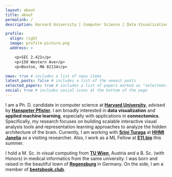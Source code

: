 ```yaml
---
layout: about
title: about
permalink: /
description: Harvard University | Computer Science | Data Visualization

profile:
  align: right
  image: profile-picture.png
  address: >

    <p>SEC 2.421</p>
    <p>150 Western Ave</p>
    <p>Boston, MA 02134</p>

news: true # includes a list of news items
latest_posts: false # includes a list of the newest posts
selected_papers: true # includes a list of papers marked as "selected={true}"
social: true # includes social icons at the bottom of the page
---
```


I am a Ph. D. candidate in computer science at **[Harvard University](https://www.harvard.edu/)**, advised by **[Hanspeter Pfister](https://en.wikipedia.org/wiki/Hanspeter_Pfister)**. I am broadly interested in **data visualization** and **applied machine learning**, especially with applications in **connectomics**. Specifically, my research focuses on building scalable interactive visual analysis tools and representation learning approaches to analyze the hidden architecture of the brain. Currently, I am working with **[Srini Turaga](https://www.janelia.org/lab/turaga-lab)** at **[HHMI Janelia](https://www.janelia.org/)** as a visiting researcher. Also, I work as a ML Fellow at **[E11.bio](https://e11.bio/)** this summer.

I hold a M. Sc. in visual computing from **[TU Wien](https://www.tuwien.at/en/)**, Austria and a B. Sc. (with Honors) in medical informatics from the same university.
I was born and raised in the beautiful town of **[Regensburg](https://en.wikipedia.org/wiki/Regensburg)** in Germany. On the side, I am a member of **[beetsbook.club](https://beetsbook.club/)**.
